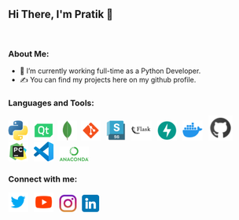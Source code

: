 
## Hi There, I'm Pratik 👋
</br>

### About Me:

- 💼 I’m currently working full-time as a  Python Developer.
- ✍ You can find my projects here on my github
profile.

### Languages and Tools:
<a href="https://www.python.org/" target="_blank"><img src="icons/python.png" width=40px/></a>&nbsp;&nbsp;
<a href="https://www.qt.io/"><img src="icons/qt.png" width=40px/></a>&nbsp;
<a href="https://www.mongodb.com/"><img src="icons/mongodb.png" width=40px/></a>&nbsp;
<a href="https://git-scm.com/"><img src="icons/git.png" width=40px/></a>&nbsp;&nbsp;
<a href="https://www.shotgridsoftware.com/"><img src="icons/shotgrid.png" width=40px/></a>&nbsp;&nbsp;
<a href="https://flask.palletsprojects.com/en/2.0.x/"><img src="icons/flask.png" width=40px/></a>&nbsp;&nbsp;
<a href="https://fastapi.tiangolo.com/"><img src="icons/fastapi.png" width=40px/></a>&nbsp;&nbsp;
<a href="https://www.docker.com/"><img src="icons/docker.png" width=40px/></a>&nbsp;&nbsp;
<a href="https://github.com/"><img src="icons/github.png" width=50px/></a>&nbsp;&nbsp;
<a href="https://www.jetbrains.com/pycharm/"><img src="icons/pycharm.png" width=40px/></a>&nbsp;&nbsp;
<a href="https://code.visualstudio.com/"><img src="icons/vscode.png" width=40px/></a>&nbsp;&nbsp;
<a href="https://www.anaconda.com/"><img src="icons/anaconda.png" width=60px/></a>&nbsp;&nbsp;

### Connect with me:
<a href="https://twitter.com/pratik_314"><img src="icons/twitter.png" width=40px/></a>&nbsp;&nbsp;
<a href="https://www.youtube.com/channel/UClYT3b65lOrWUTpj0BFOuFQ"><img src="icons/youtube.png" width=40px/></a>&nbsp;&nbsp;
<a href="https://www.instagram.com/pratiktayshete_314"><img src="icons/instagram.png" width=35px/></a>&nbsp;&nbsp;
<a href="https://www.linkedin.com/in/pratiktayshete/"><img src="icons/linkedin.png" width=35px/></a>&nbsp;&nbsp;




